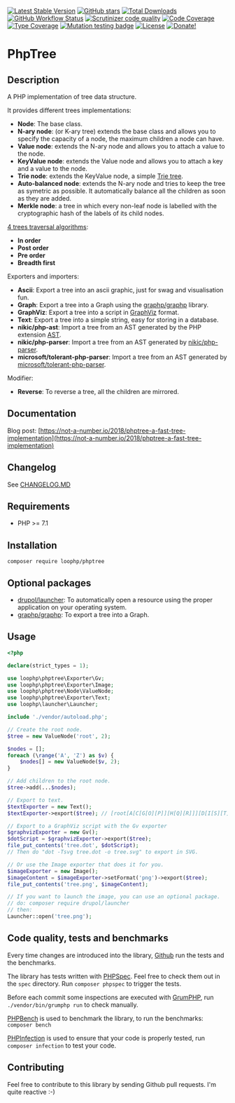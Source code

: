[![Latest Stable Version](https://img.shields.io/packagist/v/loophp/phptree.svg?style=flat-square)](https://packagist.org/packages/loophp/phptree)
 [![GitHub stars](https://img.shields.io/github/stars/loophp/phptree.svg?style=flat-square)](https://packagist.org/packages/loophp/phptree)
 [![Total Downloads](https://img.shields.io/packagist/dt/loophp/phptree.svg?style=flat-square)](https://packagist.org/packages/loophp/phptree)
 [![GitHub Workflow Status](https://img.shields.io/github/workflow/status/loophp/phptree/Continuous%20Integration?style=flat-square)](https://github.com/loophp/phptree/actions)
 [![Scrutinizer code quality](https://img.shields.io/scrutinizer/quality/g/loophp/phptree/master.svg?style=flat-square)](https://scrutinizer-ci.com/g/loophp/phptree/?branch=master)
 [![Code Coverage](https://img.shields.io/scrutinizer/coverage/g/loophp/phptree/master.svg?style=flat-square)](https://scrutinizer-ci.com/g/loophp/phptree/?branch=master)
 [![Type Coverage](https://shepherd.dev/github/loophp/phptree/coverage.svg)](https://shepherd.dev/github/loophp/phptree)
 [![Mutation testing badge](https://badge.stryker-mutator.io/github.com/loophp/phptree/master)](https://stryker-mutator.github.io)
 [![License](https://img.shields.io/packagist/l/loophp/phptree.svg?style=flat-square)](https://packagist.org/packages/loophp/phptree)
 [![Donate!](https://img.shields.io/badge/Donate-Paypal-brightgreen.svg?style=flat-square)](https://paypal.me/loophp)
 
# PhpTree

## Description

A PHP implementation of tree data structure.

It provides different trees implementations:
* **Node**: The base class.
* **N-ary node**: (or K-ary tree) extends the base class and allows you to specify the capacity of a node, the maximum children a node can have.
* **Value node**: extends the N-ary node and allows you to attach a value to the node.
* **KeyValue node**: extends the Value node and allows you to attach a key and a value to the node.
* **Trie node**: extends the KeyValue node, a simple [Trie tree](https://en.wikipedia.org/wiki/Trie).
* **Auto-balanced node**: extends the N-ary node and tries to keep the tree as symetric as possible. It automatically balance all the children as soon as they are added.
* **Merkle node**: a tree in which every non-leaf node is labelled with the cryptographic hash of the labels of its child nodes.

[4 trees traversal algorithms](https://en.wikipedia.org/wiki/Tree_traversal):
* **In order**
* **Post order**
* **Pre order**
* **Breadth first**

Exporters and importers:
* **Ascii**: Export a tree into an ascii graphic, just for swag and visualisation fun.
* **Graph**: Export a tree into a Graph using the [graphp/graphp](https://github.com/graphp/graph) library.
* **GraphViz**: Export a tree into a script in [GraphViz](http://www.graphviz.org/) format.
* **Text**: Export a tree into a simple string, easy for storing in a database.
* **nikic/php-ast**: Import a tree from an AST generated by the PHP extension [AST](https://github.com/nikic/php-ast).
* **nikic/php-parser**: Import a tree from an AST generated by [nikic/php-parser](https://github.com/nikic/php-parser).
* **microsoft/tolerant-php-parser**: Import a tree from an AST generated by [microsoft/tolerant-php-parser](https://github.com/microsoft/tolerant-php-parser).

Modifier:
* **Reverse**: To reverse a tree, all the children are mirrored.

## Documentation

Blog post: [https://not-a-number.io/2018/phptree-a-fast-tree-implementation](https://not-a-number.io/2018/phptree-a-fast-tree-implementation)

## Changelog

See [CHANGELOG.MD][phptree changelog]

## Requirements

* PHP >= 7.1

## Installation

```composer require loophp/phptree```

## Optional packages

* [drupol/launcher](https://github.com/drupol/launcher): To automatically open a resource using the proper application on your operating system.
* [graphp/graphp](https://github.com/graphp/graph): To export a tree into a Graph.

## Usage

```php
<?php

declare(strict_types = 1);

use loophp\phptree\Exporter\Gv;
use loophp\phptree\Exporter\Image;
use loophp\phptree\Node\ValueNode;
use loophp\phptree\Exporter\Text;
use loophp\launcher\Launcher;

include './vendor/autoload.php';

// Create the root node.
$tree = new ValueNode('root', 2);

$nodes = [];
foreach (\range('A', 'Z') as $v) {
    $nodes[] = new ValueNode($v, 2);
}

// Add children to the root node.
$tree->add(...$nodes);

// Export to text.
$textExporter = new Text();
$textExporter->export($tree); // [root[A[C[G[O][P]][H[Q][R]]][D[I[S][T]][J[U][V]]]][B[E[K[W][X]][L[Y][Z]]][F[M][N]]]]⏎

// Export to a GraphViz script with the Gv exporter
$graphvizExporter = new Gv();
$dotScript = $graphvizExporter->export($tree);
file_put_contents('tree.dot', $dotScript);
// Then do "dot -Tsvg tree.dot -o tree.svg" to export in SVG.

// Or use the Image exporter that does it for you.
$imageExporter = new Image();
$imageContent = $imageExporter->setFormat('png')->export($tree);
file_put_contents('tree.png', $imageContent);

// If you want to launch the image, you can use an optional package.
// do: composer require drupol/launcher
// then:
Launcher::open('tree.png');
```

## Code quality, tests and benchmarks

Every time changes are introduced into the library, [Github](https://github.com/loophp/phptree/actions) run the tests and the benchmarks.

The library has tests written with [PHPSpec](http://www.phpspec.net/).
Feel free to check them out in the `spec` directory. Run `composer phpspec` to trigger the tests.

Before each commit some inspections are executed with [GrumPHP](https://github.com/phpro/grumphp), run `./vendor/bin/grumphp run` to check manually.

[PHPBench](https://github.com/phpbench/phpbench) is used to benchmark the library, to run the benchmarks: `composer bench`

[PHPInfection](https://github.com/infection/infection) is used to ensure that your code is properly tested, run `composer infection` to test your code.

## Contributing

Feel free to contribute to this library by sending Github pull requests. I'm quite reactive :-)

[phptree changelog]: https://github.com/loophp/phptree/blob/master/CHANGELOG.md
